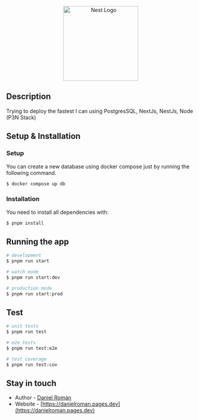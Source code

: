 <p align="center">
  <a href="http://nestjs.com/" target="blank"><img src="https://nestjs.com/img/logo-small.svg" width="200" alt="Nest Logo" /></a>
</p>

## Description

Trying to deploy the fastest I can using PostgresSQL, NextJs, NestJs, Node (P3N Stack)

## Setup & Installation

### Setup

You can create a new database using docker compose just by running the following command.

```bash
$ docker compose up db
```

### Installation

You need to install all dependencies with:

```bash
$ pnpm install
```

## Running the app

```bash
# development
$ pnpm run start

# watch mode
$ pnpm run start:dev

# production mode
$ pnpm run start:prod
```

## Test

```bash
# unit tests
$ pnpm run test

# e2e tests
$ pnpm run test:e2e

# test coverage
$ pnpm run test:cov
```

## Stay in touch

- Author - [Daniel Román](https://www.linkedin.com/in/danielroman-)
- Website - [https://danielroman.pages.dev](https://danielroman.pages.dev)
